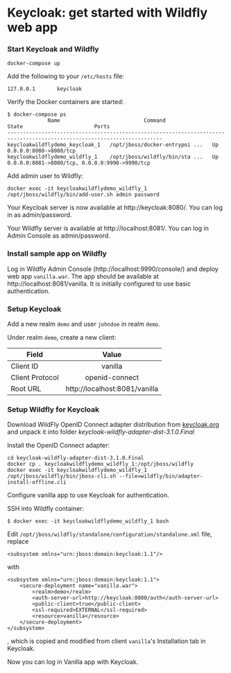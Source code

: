 # Keycloak: get started with Wildfly web app

### Start Keycloak and Wildfly
```
docker-compose up
```

Add the following to your `/etc/hosts` file:
```
127.0.0.1       keycloak
```

Verify the Docker containers are started:
```
$ docker-compose ps
             Name                           Command               State                       Ports
------------------------------------------------------------------------------------------------------------------------
keycloakwildflydemo_keycloak_1   /opt/jboss/docker-entrypoi ...   Up      0.0.0.0:8080->8080/tcp
keycloakwildflydemo_wildfly_1    /opt/jboss/wildfly/bin/sta ...   Up      0.0.0.0:8081->8080/tcp, 0.0.0.0:9990->9990/tcp
```

Add admin user to Wildfly:
```
docker exec -it keycloakwildflydemo_wildfly_1 /opt/jboss/wildfly/bin/add-user.sh admin password
```

Your Keycloak server is now available at http://keycloak:8080/. You can log in as admin/password.

Your Wildfly server is available at http://localhost:8081/. You can log in Admin Console as admin/password.

### Install sample app on Wildfly
Log in Wildfly Admin Console (http://localhost:9990/console/) and deploy web app `vanilla.war`. The app should be available at http://localhost:8081/vanilla. It is initially configured to use basic authentication.

### Setup Keycloak
Add a new realm `demo` and user `johndoe` in realm `demo`.

Under realm `demo`, create a new client: 

| Field        | Value           |
| ------------- |:-------------:|
| Client ID      | vanilla |
| Client Protocol     | openid-connect |
| Root URL | http://localhost:8081/vanilla |


### Setup Wildfly for Keycloak
Download WildFly OpenID Connect adapter distribution from [keycloak.org](keycloak.org) and unpack it into folder _keycloak-wildfly-adapter-dist-3.1.0.Final_

Install the OpenID Connect adapter:

```
cd keycloak-wildfly-adapter-dist-3.1.0.Final 
docker cp . keycloakwildflydemo_wildfly_1:/opt/jboss/wildfly
docker exec -it keycloakwildflydemo_wildfly_1 /opt/jboss/wildfly/bin/jboss-cli.sh --file=wildfly/bin/adapter-install-offline.cli
```

Configure vanilla app to use Keycloak for authentication. 

SSH into Wildfly container:
```
$ docker exec -it keycloakwildflydemo_wildfly_1 bash
```
Edit `/opt/jboss/wildfly/standalone/configuration/standalone.xml` file, replace
```
<subsystem xmlns="urn:jboss:domain:keycloak:1.1"/>
```
with
```
<subsystem xmlns="urn:jboss:domain:keycloak:1.1">
    <secure-deployment name="vanilla.war">
        <realm>demo</realm>
        <auth-server-url>http://keycloak:8080/auth</auth-server-url>
        <public-client>true</public-client>
        <ssl-required>EXTERNAL</ssl-required>
        <resource>vanilla</resource>
    </secure-deployment>
</subsystem>
```
, which is copied and modified from client `vanilla`'s Installation tab in Keycloak.

Now you can log in Vanilla app with Keycloak.










